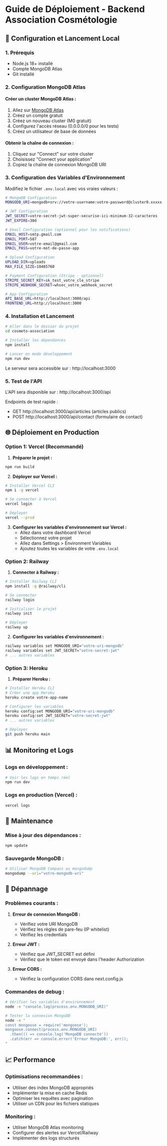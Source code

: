 # Guide de Déploiement - Backend Association Cosmétologie

## 🚀 Configuration et Lancement Local

### 1. Prérequis
- Node.js 18+ installé
- Compte MongoDB Atlas
- Git installé

### 2. Configuration MongoDB Atlas

#### Créer un cluster MongoDB Atlas :
1. Allez sur [MongoDB Atlas](https://cloud.mongodb.com)
2. Créez un compte gratuit
3. Créez un nouveau cluster (M0 gratuit)
4. Configurez l'accès réseau (0.0.0.0/0 pour les tests)
5. Créez un utilisateur de base de données

#### Obtenir la chaîne de connexion :
1. Cliquez sur "Connect" sur votre cluster
2. Choisissez "Connect your application"
3. Copiez la chaîne de connexion MongoDB URI

### 3. Configuration des Variables d'Environnement

Modifiez le fichier `.env.local` avec vos vraies valeurs :

```bash
# MongoDB Configuration
MONGODB_URI=mongodb+srv://votre-username:votre-password@cluster0.xxxxx.mongodb.net/cosmeto_association?retryWrites=true&w=majority

# JWT Configuration
JWT_SECRET=votre-secret-jwt-super-securise-ici-minimum-32-caracteres
JWT_EXPIRE=30d

# Email Configuration (optionnel pour les notifications)
EMAIL_HOST=smtp.gmail.com
EMAIL_PORT=587
EMAIL_USER=votre-email@gmail.com
EMAIL_PASS=votre-mot-de-passe-app

# Upload Configuration
UPLOAD_DIR=uploads
MAX_FILE_SIZE=10485760

# Payment Configuration (Stripe - optionnel)
STRIPE_SECRET_KEY=sk_test_votre_cle_stripe
STRIPE_WEBHOOK_SECRET=whsec_votre_webhook_secret

# App Configuration
API_BASE_URL=http://localhost:3000/api
FRONTEND_URL=http://localhost:3000
```

### 4. Installation et Lancement

```bash
# Aller dans le dossier du projet
cd cosmeto-association

# Installer les dépendances
npm install

# Lancer en mode développement
npm run dev
```

Le serveur sera accessible sur : http://localhost:3000

### 5. Test de l'API

L'API sera disponible sur : http://localhost:3000/api

Endpoints de test rapide :
- GET http://localhost:3000/api/articles (articles publics)
- POST http://localhost:3000/api/contact (formulaire de contact)

## 🌐 Déploiement en Production

### Option 1: Vercel (Recommandé)

1. **Préparer le projet :**
```bash
npm run build
```

2. **Déployer sur Vercel :**
```bash
# Installer Vercel CLI
npm i -g vercel

# Se connecter à Vercel
vercel login

# Déployer
vercel --prod
```

3. **Configurer les variables d'environnement sur Vercel :**
   - Allez dans votre dashboard Vercel
   - Sélectionnez votre projet
   - Allez dans Settings > Environment Variables
   - Ajoutez toutes les variables de votre `.env.local`

### Option 2: Railway

1. **Connecter à Railway :**
```bash
# Installer Railway CLI
npm install -g @railway/cli

# Se connecter
railway login

# Initialiser le projet
railway init

# Déployer
railway up
```

2. **Configurer les variables d'environnement :**
```bash
railway variables set MONGODB_URI="votre-uri-mongodb"
railway variables set JWT_SECRET="votre-secret-jwt"
# ... autres variables
```

### Option 3: Heroku

1. **Préparer Heroku :**
```bash
# Installer Heroku CLI
# Créer une app Heroku
heroku create votre-app-name

# Configurer les variables
heroku config:set MONGODB_URI="votre-uri-mongodb"
heroku config:set JWT_SECRET="votre-secret-jwt"
# ... autres variables

# Déployer
git push heroku main
```

## 📊 Monitoring et Logs

### Logs en développement :
```bash
# Voir les logs en temps réel
npm run dev
```

### Logs en production (Vercel) :
```bash
vercel logs
```

## 🔧 Maintenance

### Mise à jour des dépendances :
```bash
npm update
```

### Sauvegarde MongoDB :
```bash
# Utiliser MongoDB Compass ou mongodump
mongodump --uri="votre-mongodb-uri"
```

## 🚨 Dépannage

### Problèmes courants :

1. **Erreur de connexion MongoDB :**
   - Vérifiez votre URI MongoDB
   - Vérifiez les règles de pare-feu (IP whitelist)
   - Vérifiez les credentials

2. **Erreur JWT :**
   - Vérifiez que JWT_SECRET est défini
   - Vérifiez que le token est envoyé dans l'header Authorization

3. **Erreur CORS :**
   - Vérifiez la configuration CORS dans next.config.js

### Commandes de debug :
```bash
# Vérifier les variables d'environnement
node -e "console.log(process.env.MONGODB_URI)"

# Tester la connexion MongoDB
node -e "
const mongoose = require('mongoose');
mongoose.connect(process.env.MONGODB_URI)
  .then(() => console.log('MongoDB connecté'))
  .catch(err => console.error('Erreur MongoDB:', err));
"
```

## 📈 Performance

### Optimisations recommandées :
- Utiliser des index MongoDB appropriés
- Implémenter la mise en cache Redis
- Optimiser les requêtes avec pagination
- Utiliser un CDN pour les fichiers statiques

### Monitoring :
- Utiliser MongoDB Atlas monitoring
- Configurer des alertes sur Vercel/Railway
- Implémenter des logs structurés